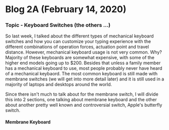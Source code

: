 # Blog 2A (February 14, 2020)

### Topic - Keyboard Switches (the others ...)

So last week, I talked about the different types of mechanical keyboard switches and how you can customize your typing experience with the different combinations of operation forces, actuation point and travel distance. However, mechanical keyboard usage is not very common. Why? Majority of these keyboards are somewhat expensive, with some of the higher end models going up to $200. Besides that unless a family member has a mechanical keyboard to use, most people probably never have heard of a mechanical keybaord.  The most common keyboard is still made with membrane switches (we will get into more detail later) and it is still used in a majority of laptops and desktops around the world.

Since there isn't much to talk about for the membrane switch, I will divide this into 2 sections, one talking about membrane keyboard and the other about another pretty well known and controversial switch, Apple's butterfly switch.

#### Membrane Keyboard



